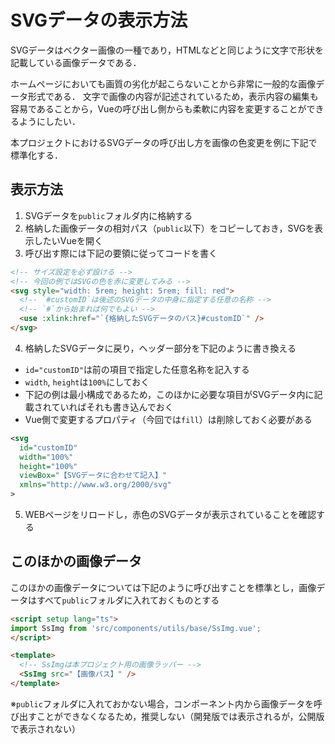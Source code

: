 # SVGデータの表示方法

SVGデータはベクター画像の一種であり，HTMLなどと同じように文字で形状を記載している画像データである．

ホームページにおいても画質の劣化が起こらないことから非常に一般的な画像データ形式である．
文字で画像の内容が記述されているため，表示内容の編集も容易であることから，Vueの呼び出し側からも柔軟に内容を変更することができるようにしたい．

本プロジェクトにおけるSVGデータの呼び出し方を画像の色変更を例に下記で標準化する．


## 表示方法

1. SVGデータを`public`フォルダ内に格納する
2. 格納した画像データの相対パス（`public`以下）をコピーしておき，SVGを表示したいVueを開く
3. 呼び出す際には下記の要領に従ってコードを書く
  ```html
  <!-- サイズ設定を必ず設ける -->
  <!-- 今回の例ではSVGの色を赤に変更してみる -->
  <svg style="width: 5rem; height: 5rem; fill: red">
    <!-- `#customID`は後述のSVGデータの中身に指定する任意の名称 -->
    <!-- `#`から始まれば何でもよい -->
    <use :xlink:href="`{格納したSVGデータのパス}#customID`" />
  </svg>
  ```
4. 格納したSVGデータに戻り，ヘッダー部分を下記のように書き換える
  - `id="customID"`は前の項目で指定した任意名称を記入する
  - `width`, `height`は`100%`にしておく
  - 下記の例は最小構成であるため，このほかに必要な項目がSVGデータ内に記載されていればそれも書き込んでおく
  - Vue側で変更するプロパティ（今回では`fill`）は削除しておく必要がある
  ```svg
  <svg
    id="customID"
    width="100%"
    height="100%"
    viewBox="【SVGデータに合わせて記入】"
    xmlns="http://www.w3.org/2000/svg"
  >
  ```
5. WEBページをリロードし，赤色のSVGデータが表示されていることを確認する


## このほかの画像データ

このほかの画像データについては下記のように呼び出すことを標準とし，画像データはすべて`public`フォルダに入れておくものとする

```html
<script setup lang="ts">
import SsImg from 'src/components/utils/base/SsImg.vue';
</script>

<template>
  <!-- SsImgは本プロジェクト用の画像ラッパー -->
  <SsImg src="【画像パス】" />
</template>
```

※`public`フォルダに入れておかない場合，コンポーネント内から画像データを呼び出すことができなくなるため，推奨しない（開発版では表示されるが，公開版で表示されない）